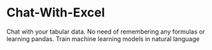 # Chat-With-Excel
Chat with your tabular data. No need of remembering any formulas or learning pandas. Train machine learning models in natural language

